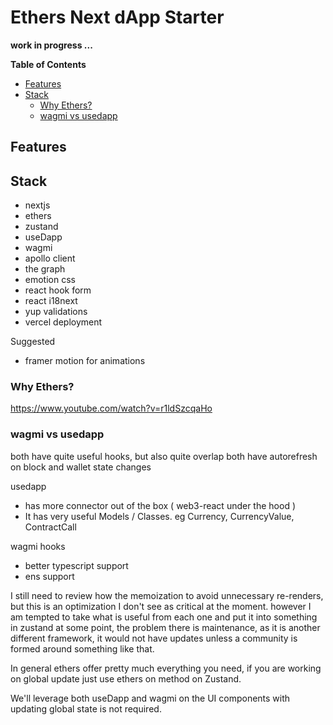 # Ethers Next dApp Starter

__work in progress ...__

<!-- START doctoc generated TOC please keep comment here to allow auto update -->
<!-- DON'T EDIT THIS SECTION, INSTEAD RE-RUN doctoc TO UPDATE -->
**Table of Contents** 

- [Features](#features)
- [Stack](#stack)
  - [Why Ethers?](#why-ethers)
  - [wagmi vs usedapp](#wagmi-vs-usedapp)

<!-- END doctoc generated TOC please keep comment here to allow auto update -->

## Features


## Stack 

 - nextjs
 - ethers
 - zustand
 - useDapp
 - wagmi
 - apollo client
 - the graph
 - emotion css
 - react hook form
 - react i18next
 - yup validations
 - vercel deployment

 Suggested

 - framer motion for animations

### Why Ethers? 

https://www.youtube.com/watch?v=r1ldSzcqaHo
### wagmi vs usedapp

both have quite useful hooks, but also quite overlap
both have autorefresh on block and wallet state changes

usedapp

- has more connector out of the box ( web3-react under the hood )
- It has very useful Models / Classes. eg Currency, CurrencyValue, ContractCall

wagmi hooks
- better typescript support
- ens support

I still need to review how the memoization to avoid unnecessary re-renders, but this is an optimization I don't see as critical at the moment. however I am tempted to take what is useful from each one and put it into something in zustand at some point, the problem there is maintenance, as it is another different framework, it would not have updates unless a community is formed around something like that.

In general ethers offer pretty much everything you need, if you are working on global update just use ethers on method on Zustand.

We'll leverage both useDapp and wagmi on the UI components with updating global state is not required. 

